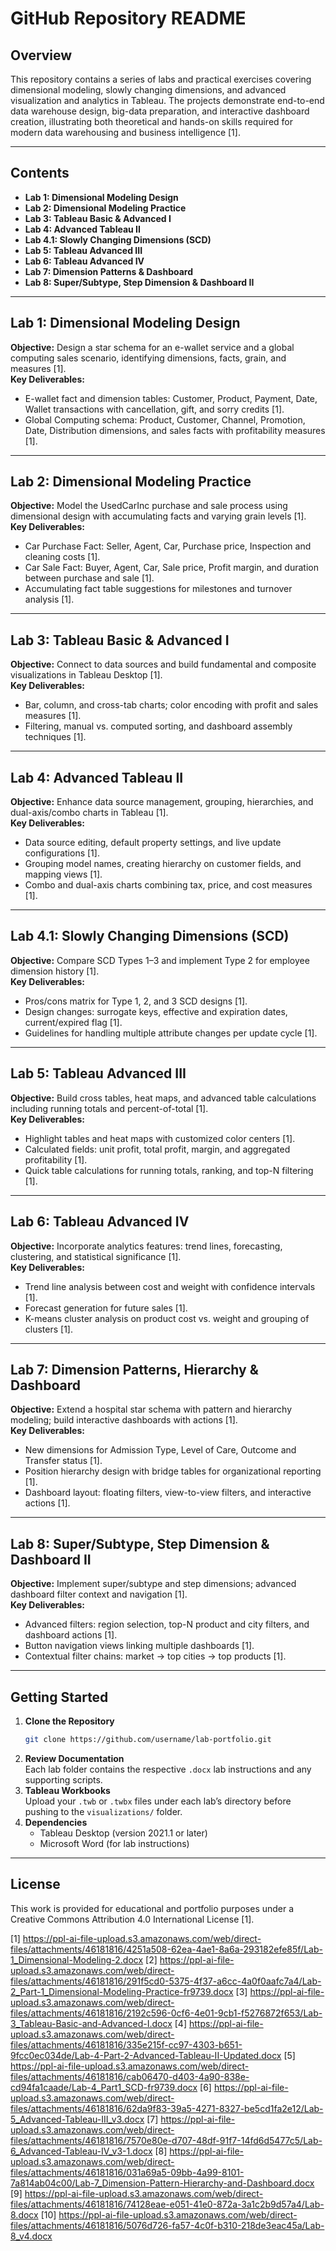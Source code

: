 # GitHub Repository README

## Overview  
This repository contains a series of labs and practical exercises covering dimensional modeling, slowly changing dimensions, and advanced visualization and analytics in Tableau. The projects demonstrate end-to-end data warehouse design, big-data preparation, and interactive dashboard creation, illustrating both theoretical and hands-on skills required for modern data warehousing and business intelligence [1].

---

## Contents  
- **Lab 1: Dimensional Modeling Design**  
- **Lab 2: Dimensional Modeling Practice**  
- **Lab 3: Tableau Basic & Advanced I**  
- **Lab 4: Advanced Tableau II**  
- **Lab 4.1: Slowly Changing Dimensions (SCD)**  
- **Lab 5: Tableau Advanced III**  
- **Lab 6: Tableau Advanced IV**  
- **Lab 7: Dimension Patterns & Dashboard**  
- **Lab 8: Super/Subtype, Step Dimension & Dashboard II**  

---

## Lab 1: Dimensional Modeling Design  
**Objective:** Design a star schema for an e-wallet service and a global computing sales scenario, identifying dimensions, facts, grain, and measures [1].  
**Key Deliverables:**  
- E-wallet fact and dimension tables: Customer, Product, Payment, Date, Wallet transactions with cancellation, gift, and sorry credits [1].  
- Global Computing schema: Product, Customer, Channel, Promotion, Date, Distribution dimensions, and sales facts with profitability measures [1].  

---

## Lab 2: Dimensional Modeling Practice  
**Objective:** Model the UsedCarInc purchase and sale process using dimensional design with accumulating facts and varying grain levels [1].  
**Key Deliverables:**  
- Car Purchase Fact: Seller, Agent, Car, Purchase price, Inspection and cleaning costs [1].  
- Car Sale Fact: Buyer, Agent, Car, Sale price, Profit margin, and duration between purchase and sale [1].  
- Accumulating fact table suggestions for milestones and turnover analysis [1].  

---

## Lab 3: Tableau Basic & Advanced I  
**Objective:** Connect to data sources and build fundamental and composite visualizations in Tableau Desktop [1].  
**Key Deliverables:**  
- Bar, column, and cross-tab charts; color encoding with profit and sales measures [1].  
- Filtering, manual vs. computed sorting, and dashboard assembly techniques [1].  

---

## Lab 4: Advanced Tableau II  
**Objective:** Enhance data source management, grouping, hierarchies, and dual-axis/combo charts in Tableau [1].  
**Key Deliverables:**  
- Data source editing, default property settings, and live update configurations [1].  
- Grouping model names, creating hierarchy on customer fields, and mapping views [1].  
- Combo and dual-axis charts combining tax, price, and cost measures [1].  

---

## Lab 4.1: Slowly Changing Dimensions (SCD)  
**Objective:** Compare SCD Types 1–3 and implement Type 2 for employee dimension history [1].  
**Key Deliverables:**  
- Pros/cons matrix for Type 1, 2, and 3 SCD designs [1].  
- Design changes: surrogate keys, effective and expiration dates, current/expired flag [1].  
- Guidelines for handling multiple attribute changes per update cycle [1].  

---

## Lab 5: Tableau Advanced III  
**Objective:** Build cross tables, heat maps, and advanced table calculations including running totals and percent-of-total [1].  
**Key Deliverables:**  
- Highlight tables and heat maps with customized color centers [1].  
- Calculated fields: unit profit, total profit, margin, and aggregated profitability [1].  
- Quick table calculations for running totals, ranking, and top-N filtering [1].  

---

## Lab 6: Tableau Advanced IV  
**Objective:** Incorporate analytics features: trend lines, forecasting, clustering, and statistical significance [1].  
**Key Deliverables:**  
- Trend line analysis between cost and weight with confidence intervals [1].  
- Forecast generation for future sales [1].  
- K-means cluster analysis on product cost vs. weight and grouping of clusters [1].  

---

## Lab 7: Dimension Patterns, Hierarchy & Dashboard  
**Objective:** Extend a hospital star schema with pattern and hierarchy modeling; build interactive dashboards with actions [1].  
**Key Deliverables:**  
- New dimensions for Admission Type, Level of Care, Outcome and Transfer status [1].  
- Position hierarchy design with bridge tables for organizational reporting [1].  
- Dashboard layout: floating filters, view-to-view filters, and interactive actions [1].  

---

## Lab 8: Super/Subtype, Step Dimension & Dashboard II  
**Objective:** Implement super/subtype and step dimensions; advanced dashboard filter context and navigation [1].  
**Key Deliverables:**  
- Advanced filters: region selection, top-N product and city filters, and dashboard actions [1].  
- Button navigation views linking multiple dashboards [1].  
- Contextual filter chains: market → top cities → top products [1].  

---

## Getting Started  
1. **Clone the Repository**  
   ```bash  
   git clone https://github.com/username/lab-portfolio.git  
   ```
2. **Review Documentation**  
   Each lab folder contains the respective `.docx` lab instructions and any supporting scripts.  
3. **Tableau Workbooks**  
   Upload your `.twb` or `.twbx` files under each lab’s directory before pushing to the `visualizations/` folder.  
4. **Dependencies**  
   - Tableau Desktop (version 2021.1 or later)  
   - Microsoft Word (for lab instructions)  

---

## License  
This work is provided for educational and portfolio purposes under a Creative Commons Attribution 4.0 International License [1].

[1] https://ppl-ai-file-upload.s3.amazonaws.com/web/direct-files/attachments/46181816/4251a508-62ea-4ae1-8a6a-293182efe85f/Lab-1_Dimensional-Modeling-2.docx
[2] https://ppl-ai-file-upload.s3.amazonaws.com/web/direct-files/attachments/46181816/291f5cd0-5375-4f37-a6cc-4a0f0aafc7a4/Lab-2_Part-1_Dimensional-Modeling-Practice-fr9739.docx
[3] https://ppl-ai-file-upload.s3.amazonaws.com/web/direct-files/attachments/46181816/2192c596-0cf6-4e01-9cb1-f5276872f653/Lab-3_Tableau-Basic-and-Advanced-I.docx
[4] https://ppl-ai-file-upload.s3.amazonaws.com/web/direct-files/attachments/46181816/335e215f-cc97-4303-b651-9fcc0ec034de/Lab-4-Part-2-Advanced-Tableau-II-Updated.docx
[5] https://ppl-ai-file-upload.s3.amazonaws.com/web/direct-files/attachments/46181816/cab06470-d403-4a90-838e-cd94fa1caade/Lab-4_Part1_SCD-fr9739.docx
[6] https://ppl-ai-file-upload.s3.amazonaws.com/web/direct-files/attachments/46181816/62da9f83-39a5-4271-8327-be5cd1fa2e12/Lab-5_Advanced-Tableau-III_v3.docx
[7] https://ppl-ai-file-upload.s3.amazonaws.com/web/direct-files/attachments/46181816/7570e80e-d707-48df-91f7-14fd6d5477c5/Lab-6_Advanced-Tableau-IV_v3-1.docx
[8] https://ppl-ai-file-upload.s3.amazonaws.com/web/direct-files/attachments/46181816/031a69a5-09bb-4a99-8101-7a814ab04c00/Lab-7_Dimension-Pattern-Hierarchy-and-Dashboard.docx
[9] https://ppl-ai-file-upload.s3.amazonaws.com/web/direct-files/attachments/46181816/74128eae-e051-41e0-872a-3a1c2b9d57a4/Lab-8.docx
[10] https://ppl-ai-file-upload.s3.amazonaws.com/web/direct-files/attachments/46181816/5076d726-fa57-4c0f-b310-218de3eac45a/Lab-8_v4.docx

